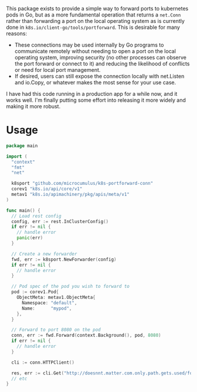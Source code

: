This package exists to provide a simple way to forward ports to kubernetes pods
in Go, but as a more fundamental operation that returns a `net.Conn` rather
than forwarding a port on the local operating system as is currently done in
`k8s.io/client-go/tools/portforward`. This is desirable for many reasons:

- These connections may be used internally by Go programs to communicate remotely without
  needing to open a port on the local operating system, improving security (no
  other processes can observe the port forward or connect to it) and reducing
  the likelihood of conflicts or need for local port management.
- If desired, users can still expose the connection locally with net.Listen and 
  io.Copy, or whatever makes the most sense for your use case.

I have had this code running in a production app for a while now, and it works
well. I'm finally putting some effort into releasing it more widely and making
it more robust.

# Usage

```go
package main

import (
  "context"
  "fmt"
  "net"

  k8sport "github.com/microcumulus/k8s-portforward-conn"
  corev1 "k8s.io/api/core/v1"
  metav1 "k8s.io/apimachinery/pkg/apis/meta/v1"
)

func main() {
  // Load rest config
  config, err := rest.InClusterConfig()
  if err != nil {
    // handle error
    panic(err)
  }

  // Create a new forwarder
  fwd, err := k8sport.NewForwarder(config)
  if err != nil {
    // handle error
  }

  // Pod spec of the pod you wish to forward to
  pod := corev1.Pod{
    ObjectMeta: metav1.ObjectMeta{
      Namespace: "default",
      Name:      "mypod",
    },
  }

  // Forward to port 8080 on the pod
  conn, err := fwd.Forward(context.Background(), pod, 8080)
  if err != nil {
    // handle error
  }

  cli := conn.HTTPClient()

  res, err := cli.Get("http://doesnnt.matter.com.only.path.gets.used/foo")
  // etc
}
```
